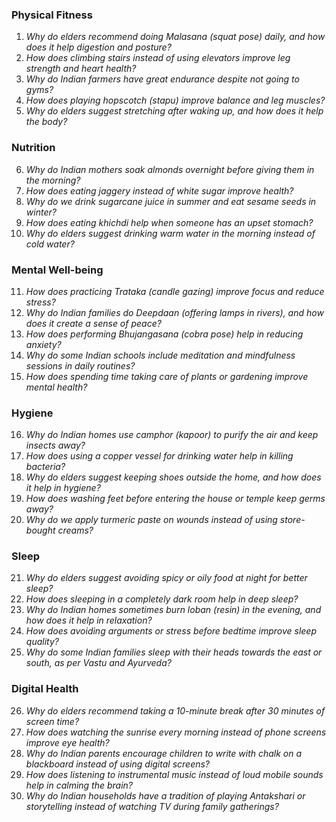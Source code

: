 ### **Physical Fitness**  
1. *Why do elders recommend doing Malasana (squat pose) daily, and how does it help digestion and posture?*  
2. *How does climbing stairs instead of using elevators improve leg strength and heart health?*  
3. *Why do Indian farmers have great endurance despite not going to gyms?*  
4. *How does playing hopscotch (stapu) improve balance and leg muscles?*  
5. *Why do elders suggest stretching after waking up, and how does it help the body?*  

### **Nutrition**  
6. *Why do Indian mothers soak almonds overnight before giving them in the morning?*  
7. *How does eating jaggery instead of white sugar improve health?*  
8. *Why do we drink sugarcane juice in summer and eat sesame seeds in winter?*  
9. *How does eating khichdi help when someone has an upset stomach?*  
10. *Why do elders suggest drinking warm water in the morning instead of cold water?*  

### **Mental Well-being**  
11. *How does practicing Trataka (candle gazing) improve focus and reduce stress?*  
12. *Why do Indian families do Deepdaan (offering lamps in rivers), and how does it create a sense of peace?*  
13. *How does performing Bhujangasana (cobra pose) help in reducing anxiety?*  
14. *Why do some Indian schools include meditation and mindfulness sessions in daily routines?*  
15. *How does spending time taking care of plants or gardening improve mental health?*  

### **Hygiene**  
16. *Why do Indian homes use camphor (kapoor) to purify the air and keep insects away?*  
17. *How does using a copper vessel for drinking water help in killing bacteria?*  
18. *Why do elders suggest keeping shoes outside the home, and how does it help in hygiene?*  
19. *How does washing feet before entering the house or temple keep germs away?*  
20. *Why do we apply turmeric paste on wounds instead of using store-bought creams?*  

### **Sleep**  
21. *Why do elders suggest avoiding spicy or oily food at night for better sleep?*  
22. *How does sleeping in a completely dark room help in deep sleep?*  
23. *Why do Indian homes sometimes burn loban (resin) in the evening, and how does it help in relaxation?*  
24. *How does avoiding arguments or stress before bedtime improve sleep quality?*  
25. *Why do some Indian families sleep with their heads towards the east or south, as per Vastu and Ayurveda?*  

### **Digital Health**  
26. *Why do elders recommend taking a 10-minute break after 30 minutes of screen time?*  
27. *How does watching the sunrise every morning instead of phone screens improve eye health?*  
28. *Why do Indian parents encourage children to write with chalk on a blackboard instead of using digital screens?*  
29. *How does listening to instrumental music instead of loud mobile sounds help in calming the brain?*  
30. *Why do Indian households have a tradition of playing Antakshari or storytelling instead of watching TV during family gatherings?*
